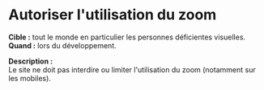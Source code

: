 # Autoriser l'utilisation du zoom

<script>$(document).ready(function () {
    setBreadcrumb([
        {"label":"Critères incontournables", "url": "./incontournables.html"},
        {"label":"Autoriser l'utilisation du zoom"}
    ]);
});</script>

<span data-menuitem="incontournables"></span>


**Cible&nbsp;:** tout le monde en particulier les personnes déficientes visuelles.  
**Quand&nbsp;:** lors du développement.

**Description&nbsp;:**  
Le site ne doit pas interdire ou limiter l'utilisation du zoom (notamment sur les mobiles).

<!--  This file is part of a11y-guidelines | Our vision of mobile & web accessibility guidelines and best practices, with valid/invalid examples.
 Copyright (C) 2016  Orange SA
 See the Creative Commons Legal Code Attribution-ShareAlike 3.0 Unported License for more details (LICENSE file). -->